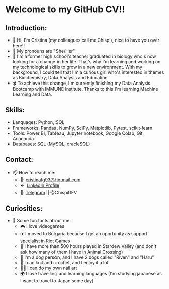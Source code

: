 # Welcome to my GitHub CV!!

## Introduction: 
- 👋 Hi, I'm Cristina (my colleagues call me Chispi), nice to have you over here!!
- 🌸 My pronouns are "She/Her"
- 👀 I'm a former high school's teacher graduated in biology who's now looking for a change in her life. That's why I'm learning and working on my technological skills to grow in a new environment. With my background, I could tell that I'm a curious girl who's interested in themes as Biochemistry, Data Analysis and Education
- 🍀 To achieve this change, I'm currently finishing my Data Analysis Bootcamp with IMMUNE Institute. Thanks to this I'm learning Machine Learning and Data.

## Skills:
- Languages: Python, SQL
- Frameworks: Pandas, NumPy, SciPy, Matplotlib, Pytest, scikit-learn
- Tools: Power BI, Tableau, Jupyter notebook, Google Colab, Git, Anaconda
- Databases: SQL (MySQL, oracleSQL)

## Contact:
- 📫 How to reach me: 
  - 📧: cristinafg93@hotmail.com
  - ⏩: <a href="https://www.linkedin.com/in/cristina-fuentes-gutiérrez-9467a7139/" target="_blank">LinkedIn Profile</a>
  - 📲: <a href="https://telegram.me/ChispiDEV" target="_blank">Telegram</a> || @ChispiDEV 

## Curiosities:
- 🌈 Some fun facts about me:
   - 🎮 I love videogames
   - ✈️ I moved to Bulgaria because I get an oportunity as support specialist in Riot Games
   - 🦋 I have more than 500 hours played in Stardew Valley (and don't ask how many of them I have in Animal Crossing)
   - 🐶 I'm a dog person, and I have 2 dogs called "Riven" and "Haru"
   - 🎨 I can knit and crochet, and I enjoy it a lot
   - 💅🏻 I can do my own nail art
   - 🌍 I love travelling and learning languages (I'm studying japanese as I want to travel to Japan some day)
